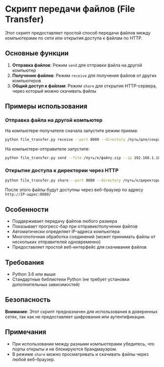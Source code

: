 # Скрипт передачи файлов (File Transfer)

Этот скрипт предоставляет простой способ передачи файлов между компьютерами по сети или открытия доступа к файлам по HTTP.

## Основные функции

1. **Отправка файлов**: Режим `send` для отправки файла на другой компьютер
2. **Получение файлов**: Режим `receive` для получения файлов от других компьютеров
3. **Общий доступ к файлам**: Режим `share` для открытия HTTP-сервера, через который можно скачивать файлы

## Примеры использования

### Отправка файла на другой компьютер

На компьютере-получателе сначала запустите режим приема:

```bash
python file_transfer.py receive --port 8000 --directory /путь/для/сохранения
```

На компьютере-отправителе запустите:

```bash
python file_transfer.py send --file /путь/к/файлу.zip --ip 192.168.1.100 --port 8000
```

### Открытие доступа к директории через HTTP

```bash
python file_transfer.py share --port 8080 --directory /путь/к/директории
```

После этого файлы будут доступны через веб-браузер по адресу `http://IP-адрес:8080/`

## Особенности

- Поддерживает передачу файлов любого размера
- Показывает прогресс-бар при отправке/получении файлов
- Автоматически определяет IP-адреса компьютера
- Многопоточная обработка соединений (может принимать файлы от нескольких отправителей одновременно)
- Предоставляет простой веб-интерфейс для скачивания файлов

## Требования

- Python 3.6 или выше
- Стандартные библиотеки Python (не требует установки дополнительных зависимостей)

## Безопасность

**Внимание**: Этот скрипт предназначен для использования в доверенных сетях, так как не предоставляет шифрования или аутентификации.

## Примечания

- При использовании между разными компьютерами убедитесь, что порты открыты и не блокируются брандмауэром.
- В режиме `share` можно просматривать и скачивать файлы через любой веб-браузер.
